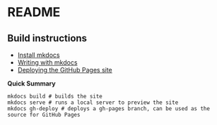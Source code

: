 # README


## Build instructions
* [Install mkdocs](https://www.mkdocs.org/#installation)
* [Writing with mkdocs](https://www.mkdocs.org/user-guide/writing-your-docs/)
* [Deploying the GitHub Pages site](https://www.mkdocs.org/user-guide/deploying-your-docs/)

**Quick Summary**
```
mkdocs build # builds the site
mkdocs serve # runs a local server to preview the site
mkdocs gh-deploy # deploys a gh-pages branch, can be used as the source for GitHub Pages
```